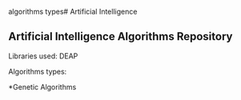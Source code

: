 algorithms types# Artificial Intelligence
## Artificial Intelligence Algorithms Repository

Libraries used: DEAP

Algorithms types:

*Genetic Algorithms
